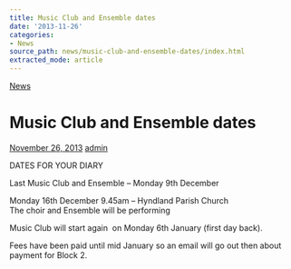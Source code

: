 ```yaml
---
title: Music Club and Ensemble dates
date: '2013-11-26'
categories:
- News
source_path: news/music-club-and-ensemble-dates/index.html
extracted_mode: article
---
```

[News](/news/)

# Music Club and Ensemble dates

[November 26, 2013](/news/music-club-and-ensemble-dates/) [admin](author/admin/)

DATES FOR YOUR DIARY

Last Music Club and Ensemble – Monday 9th December

Monday 16th December 9.45am – Hyndland Parish Church  
The choir and Ensemble will be performing

Music Club will start again &nbsp;on Monday 6th January (first day back).

Fees have been paid until mid January so an email will go out then about payment for Block 2.
